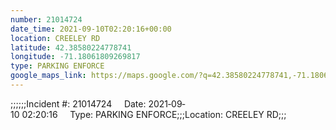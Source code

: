 ```yaml
---
number: 21014724
date_time: 2021-09-10T02:20:16+00:00
location: CREELEY RD
latitude: 42.38580224778741
longitude: -71.18061809269817
type: PARKING ENFORCE
google_maps_link: https://maps.google.com/?q=42.38580224778741,-71.18061809269817
---
```


;;;;;;Incident #: 21014724     Date: 2021‐09‐10 02:20:16     Type: PARKING ENFORCE;;;Location: CREELEY RD;;;
